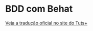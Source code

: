 BDD com Behat
==============================================
[Veja a tradução oficial no site do Tuts+](https://code.tutsplus.com/pt/tutorials/bdd-with-behat--net-36171)